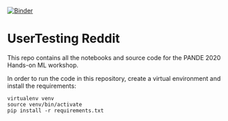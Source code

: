 [![Binder](https://mybinder.org/badge_logo.svg)](https://mybinder.org/v2/gh/yusueliu/reddit/master)
# UserTesting Reddit
This repo contains all the notebooks and source code for the PANDE 2020 Hands-on ML workshop.

In order to run the code in this repository, create a virtual environment and install the requirements:

```
virtualenv venv
source venv/bin/activate
pip install -r requirements.txt
```
